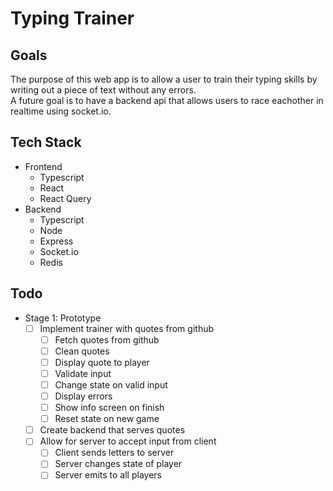 # Typing Trainer

## Goals

The purpose of this web app is to allow a user to train their typing skills by writing out a piece of text without any errors.  
A future goal is to have a backend api that allows users to race eachother in realtime using socket.io.  

## Tech Stack

- Frontend
    - Typescript
    - React
    - React Query
- Backend
    - Typescript
    - Node
    - Express
    - Socket.io
    - Redis

## Todo

- Stage 1: Prototype
    - [ ] Implement trainer with quotes from github 
        - [ ] Fetch quotes from github
        - [ ] Clean quotes
        - [ ] Display quote to player
        - [ ] Validate input
        - [ ] Change state on valid input
        - [ ] Display errors
        - [ ] Show info screen on finish
        - [ ] Reset state on new game
    - [ ] Create backend that serves quotes
    - [ ] Allow for server to accept input from client
        - [ ] Client sends letters to server
        - [ ] Server changes state of player
        - [ ] Server emits to all players